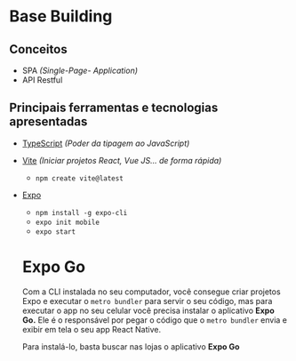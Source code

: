 # Base Building
## Conceitos
- SPA _(Single-Page- Application)_
- API Restful

## Principais ferramentas e tecnologias apresentadas
- [TypeScript](https://www.typescriptlang.org/) _(Poder da tipagem ao JavaScript)_
- [Vite](https://vitejs.dev/guide/) _(Iniciar projetos React, Vue JS... de forma rápida)_
  - `npm create vite@latest`
- [Expo](https://docs.expo.dev/)
  - `npm install -g expo-cli`
  - `expo init mobile`
  - `expo start`
  # Expo Go
    Com a CLI instalada no seu computador, você consegue criar projetos Expo e executar o `metro bundler` para servir o seu código, mas para executar o app no seu celular você precisa instalar o aplicativo **Expo Go.** Ele é o responsável por pegar o código que o `metro bundler` envia e exibir em tela o seu app React Native.

    Para instalá-lo, basta buscar nas lojas o aplicativo **Expo Go**
